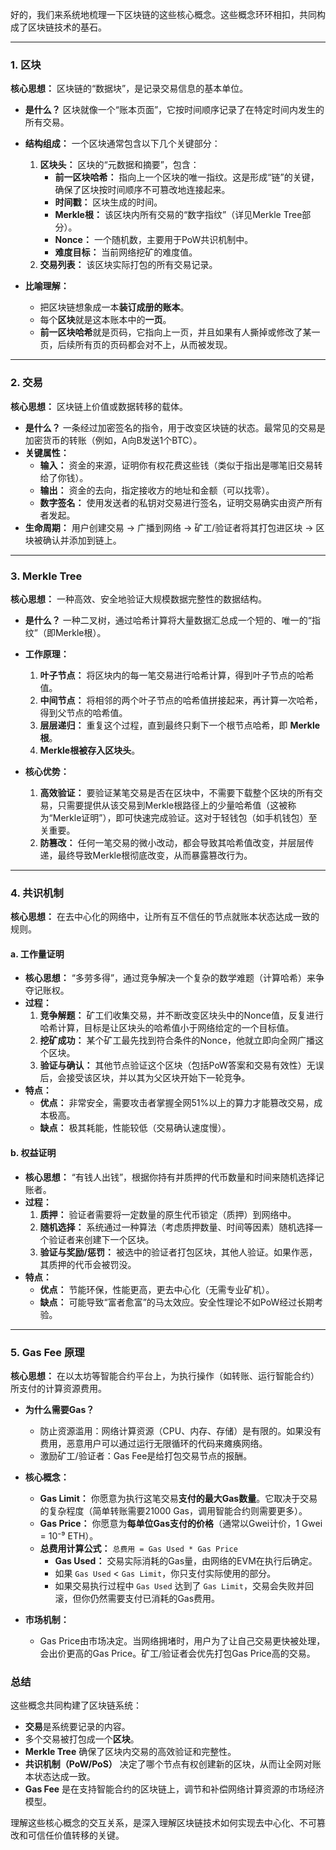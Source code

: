 好的，我们来系统地梳理一下区块链的这些核心概念。这些概念环环相扣，共同构成了区块链技术的基石。

---

### 1. 区块

**核心思想：** 区块链的“数据块”，是记录交易信息的基本单位。

*   **是什么？** 区块就像一个“账本页面”，它按时间顺序记录了在特定时间内发生的所有交易。
*   **结构组成：** 一个区块通常包含以下几个关键部分：
    1.  **区块头：** 区块的“元数据和摘要”，包含：
        *   **前一区块哈希：** 指向上一个区块的唯一指纹。这是形成“链”的关键，确保了区块按时间顺序不可篡改地连接起来。
        *   **时间戳：** 区块生成的时间。
        *   **Merkle根：** 该区块内所有交易的“数字指纹”（详见Merkle Tree部分）。
        *   **Nonce：** 一个随机数，主要用于PoW共识机制中。
        *   **难度目标：** 当前网络挖矿的难度值。
    2.  **交易列表：** 该区块实际打包的所有交易记录。

*   **比喻理解：**
    *   把区块链想象成一本**装订成册的账本**。
    *   每个**区块**就是这本账本中的**一页**。
    *   **前一区块哈希**就是页码，它指向上一页，并且如果有人撕掉或修改了某一页，后续所有页的页码都会对不上，从而被发现。

---

### 2. 交易

**核心思想：** 区块链上价值或数据转移的载体。

*   **是什么？** 一条经过加密签名的指令，用于改变区块链的状态。最常见的交易是加密货币的转账（例如，A向B发送1个BTC）。
*   **关键属性：**
    *   **输入：** 资金的来源，证明你有权花费这些钱（类似于指出是哪笔旧交易转给了你钱）。
    *   **输出：** 资金的去向，指定接收方的地址和金额（可以找零）。
    *   **数字签名：** 使用发送者的私钥对交易进行签名，证明交易确实由资产所有者发起。
*   **生命周期：** 用户创建交易 -> 广播到网络 -> 矿工/验证者将其打包进区块 -> 区块被确认并添加到链上。

---

### 3. Merkle Tree

**核心思想：** 一种高效、安全地验证大规模数据完整性的数据结构。

*   **是什么？** 一种二叉树，通过哈希计算将大量数据汇总成一个短的、唯一的“指纹”（即Merkle根）。
*   **工作原理：**
    1.  **叶子节点：** 将区块内的每一笔交易进行哈希计算，得到叶子节点的哈希值。
    2.  **中间节点：** 将相邻的两个叶子节点的哈希值拼接起来，再计算一次哈希，得到父节点的哈希值。
    3.  **层层递归：** 重复这个过程，直到最终只剩下一个根节点哈希，即 **Merkle根**。
    4.  **Merkle根被存入区块头**。

*   **核心优势：**
    1.  **高效验证：** 要验证某笔交易是否在区块中，不需要下载整个区块的所有交易，只需要提供从该交易到Merkle根路径上的少量哈希值（这被称为“Merkle证明”），即可快速完成验证。这对于轻钱包（如手机钱包）至关重要。
    2.  **防篡改：** 任何一笔交易的微小改动，都会导致其哈希值改变，并层层传递，最终导致Merkle根彻底改变，从而暴露篡改行为。



---

### 4. 共识机制

**核心思想：** 在去中心化的网络中，让所有互不信任的节点就账本状态达成一致的规则。

#### a. 工作量证明

*   **核心思想：** “多劳多得”，通过竞争解决一个复杂的数学难题（计算哈希）来争夺记账权。
*   **过程：**
    1.  **竞争解题：** 矿工们收集交易，并不断改变区块头中的Nonce值，反复进行哈希计算，目标是让区块头的哈希值小于网络给定的一个目标值。
    2.  **挖矿成功：** 某个矿工最先找到符合条件的Nonce，他就立即向全网广播这个区块。
    3.  **验证与确认：** 其他节点验证这个区块（包括PoW答案和交易有效性）无误后，会接受该区块，并以其为父区块开始下一轮竞争。
*   **特点：**
    *   **优点：** 非常安全，需要攻击者掌握全网51%以上的算力才能篡改交易，成本极高。
    *   **缺点：** 极其耗能，性能较低（交易确认速度慢）。

#### b. 权益证明

*   **核心思想：** “有钱人出钱”，根据你持有并质押的代币数量和时间来随机选择记账者。
*   **过程：**
    1.  **质押：** 验证者需要将一定数量的原生代币锁定（质押）到网络中。
    2.  **随机选择：** 系统通过一种算法（考虑质押数量、时间等因素）随机选择一个验证者来创建下一个区块。
    3.  **验证与奖励/惩罚：** 被选中的验证者打包区块，其他人验证。如果作恶，其质押的代币会被罚没。
*   **特点：**
    *   **优点：** 节能环保，性能更高，更去中心化（无需专业矿机）。
    *   **缺点：** 可能导致“富者愈富”的马太效应。安全性理论不如PoW经过长期考验。

---

### 5. Gas Fee 原理

**核心思想：** 在以太坊等智能合约平台上，为执行操作（如转账、运行智能合约）所支付的计算资源费用。

*   **为什么需要Gas？**
    *   防止资源滥用：网络计算资源（CPU、内存、存储）是有限的。如果没有费用，恶意用户可以通过运行无限循环的代码来瘫痪网络。
    *   激励矿工/验证者：Gas Fee是给打包交易节点的报酬。

*   **核心概念：**
    *   **Gas Limit：** 你愿意为执行这笔交易**支付的最大Gas数量**。它取决于交易的复杂程度（简单转账需要21000 Gas，调用智能合约则需要更多）。
    *   **Gas Price：** 你愿意为**每单位Gas支付的价格**（通常以Gwei计价，1 Gwei = 10⁻⁹ ETH）。
    *   **总费用计算公式：** `总费用 = Gas Used * Gas Price`
        *   **Gas Used：** 交易实际消耗的Gas量，由网络的EVM在执行后确定。
        *   如果 `Gas Used` < `Gas Limit`，你只支付实际使用的部分。
        *   如果交易执行过程中 `Gas Used` 达到了 `Gas Limit`，交易会失败并回滚，但你仍然需要支付已消耗的Gas费用。

*   **市场机制：**
    *   Gas Price由市场决定。当网络拥堵时，用户为了让自己交易更快被处理，会出价更高的Gas Price。矿工/验证者会优先打包Gas Price高的交易。

### 总结

这些概念共同构建了区块链系统：

*   **交易**是系统要记录的内容。
*   多个交易被打包成一个**区块**。
*   **Merkle Tree** 确保了区块内交易的高效验证和完整性。
*   **共识机制（PoW/PoS）** 决定了哪个节点有权创建新的区块，从而让全网对账本状态达成一致。
*   **Gas Fee** 是在支持智能合约的区块链上，调节和补偿网络计算资源的市场经济模型。

理解这些核心概念的交互关系，是深入理解区块链技术如何实现去中心化、不可篡改和可信任价值转移的关键。
